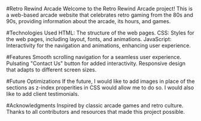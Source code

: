#Retro Rewind Arcade
Welcome to the Retro Rewind Arcade project! This is a web-based arcade website that celebrates retro gaming from the 80s and 90s, providing information about the arcade, its hours, and games.

#Technologies Used
HTML: The structure of the web pages.
CSS: Styles for the web pages, including layout, fonts, and animations.
JavaScript: Interactivity for the navigation and animations, enhancing user experience.

#Features
Smooth scrolling navigation for a seamless user experience.
Pulsating "Contact Us" button for added interactivity.
Responsive design that adapts to different screen sizes.

#Future Optimizations
If the future, I would like to add images in place of the sections as z-index properities in CSS would allow me to do so. I would also like to add client testimonials. 

#Acknowledgments
Inspired by classic arcade games and retro culture.
Thanks to all contributors and resources that made this project possible.
